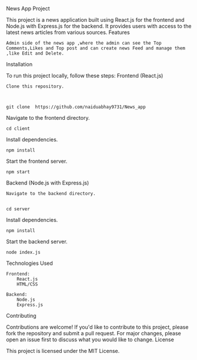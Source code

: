 News App Project

This project is a news application built using React.js for the frontend and Node.js with Express.js for the backend. It provides users with access to the latest news articles from various sources.
Features

    Admin side of the news app ,where the admin can see the Top Comments,Likes and Top post and can create news Feed and manage them ,like Edit and Delete.

Installation

To run this project locally, follow these steps:
Frontend (React.js)

    Clone this repository.



    git clone  https://github.com/naiduabhay9731/News_app

Navigate to the frontend directory.

 

    cd client

Install dependencies.



    npm install

Start the frontend server.



    npm start

Backend (Node.js with Express.js)

    Navigate to the backend directory.


    cd server
Install dependencies.



    npm install



Start the backend server.
    


    node index.js

Technologies Used

    Frontend:
        React.js
        HTML/CSS
           
    Backend:
        Node.js
        Express.js


Contributing

Contributions are welcome! If you'd like to contribute to this project, please fork the repository and submit a pull request. For major changes, please open an issue first to discuss what you would like to change.
License

This project is licensed under the MIT License.